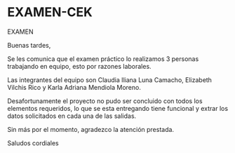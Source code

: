 # EXAMEN-CEK
EXAMEN 


Buenas tardes,

Se les comunica que el examen práctico lo realizamos 3 personas trabajando en equipo, esto por razones laborales.

Las integrantes del equipo son Claudia Iliana Luna Camacho, Elizabeth Vilchis Rico y Karla Adriana Mendiola Moreno.

Desafortunamente el proyecto no pudo ser concluido con todos los elementos requeridos, lo que se esta entregando tiene funcional y extrar los datos solicitados en cada una de las salidas.

Sin más por el momento, agradezco la atención prestada.

Saludos cordiales
